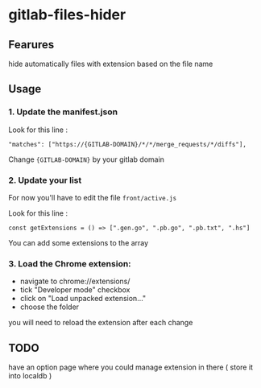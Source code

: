# gitlab-files-hider

## Fearures
hide automatically files with extension based on the file name

## Usage

### 1. Update the manifest.json
Look for this line :

    "matches": ["https://{GITLAB-DOMAIN}/*/*/merge_requests/*/diffs"],

Change `{GITLAB-DOMAIN}` by your gitlab domain

### 2. Update your list
For now you'll have to edit the file `front/active.js`

Look for this line :

    const getExtensions = () => [".gen.go", ".pb.go", ".pb.txt", ".hs"]

You can add some extensions to the array


### 3. Load the Chrome extension:  

- navigate to chrome://extensions/
- tick "Developer mode" checkbox
- click on "Load unpacked extension..."
- choose the folder


you will need to reload the extension after each change


## TODO
have an option page where you could manage extension in there
( store it into localdb )
